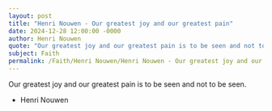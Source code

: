 ```yaml
---
layout: post
title: "Henri Nouwen - Our greatest joy and our greatest pain"
date: 2024-12-28 12:00:00 -0000
author: Henri Nouwen
quote: "Our greatest joy and our greatest pain is to be seen and not to be seen."
subject: Faith
permalink: /Faith/Henri Nouwen/Henri Nouwen - Our greatest joy and our greatest pain
---
```


Our greatest joy and our greatest pain is to be seen and not to be seen.

- Henri Nouwen

